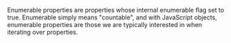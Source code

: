 Enumerable properties are properties whose internal enumerable flag set to true. Enumerable simply means "countable", and with JavaScript objects, enumerable properties are those we are typically interested in when iterating over properties.
